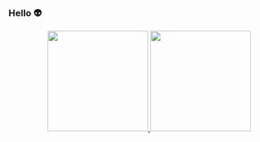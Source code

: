 ### Hello 👽

<div align="center">
  <a href="https://github.com/zonzobulo">
  <img height="180em" src="https://github-readme-stats.vercel.app/api?username=zonzobulo&show_icons=true&theme=gruvbox&include_all_commits=true&count_private=true"/>
  <img height="180em" 
       src="https://github-readme-stats.vercel.app/api/top-langs/?username=zonzobulo&layout=compact&langs_count=7&theme=gruvbox"/>
</div>
    <!--
**zonzobulo/zonzobulo** is a ✨ _special_ ✨ repository because its `README.md` (this file) appears on your GitHub profile.

Here are some ideas to get you started:

- 🔭 I’m currently working on ...
- 🌱 I’m currently learning ...
- 👯 I’m looking to collaborate on ...
- 🤔 I’m looking for help with ...
- 💬 Ask me about ...
- 📫 How to reach me: ...
- 😄 Pronouns: ...
- ⚡ Fun fact: ...
-->
